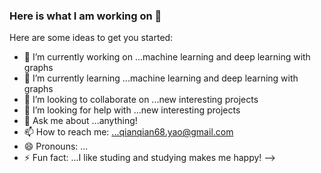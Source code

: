 ### Here is what I am working on 👋


Here are some ideas to get you started:

- 🔭 I’m currently working on ...machine learning and deep learning with graphs
- 🌱 I’m currently learning ...machine learning and deep learning with graphs
- 👯 I’m looking to collaborate on ...new interesting projects
- 🤔 I’m looking for help with ...new interesting projects
- 💬 Ask me about ...anything!
- 📫 How to reach me: ...qianqian68.yao@gmail.com
- 😄 Pronouns: ...
- ⚡ Fun fact: ...I like studing and studying makes me happy!
-->

